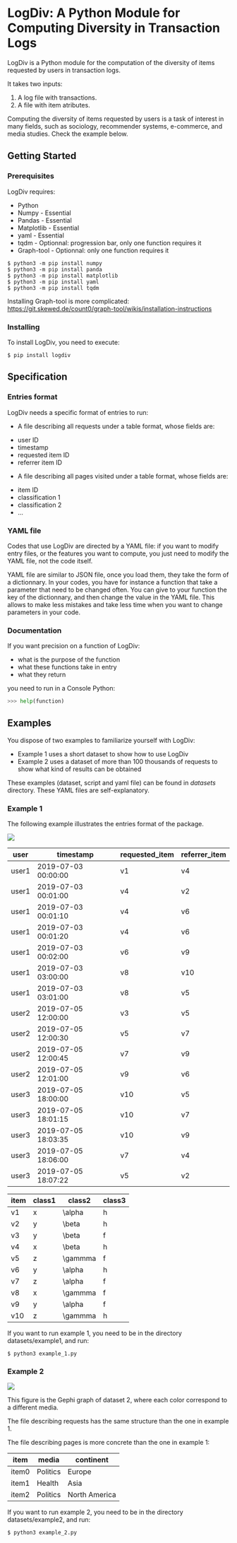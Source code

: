 # LogDiv: A Python Module for Computing Diversity in Transaction Logs

LogDiv is a Python module for the computation of the diversity of items requested by users in transaction logs.

It takes two inputs:

1) A log file with transactions.
2) A file with item atributes.

Computing the diversity of items requested by users is a task of interest in many fields, such as sociology, recommender systems, e-commerce, and media studies. Check the example below.

## Getting Started

### Prerequisites

LogDiv requires:

* Python
* Numpy - Essential
* Pandas - Essential
* Matplotlib - Essential
* yaml - Essential
* tqdm - Optionnal: progression bar, only one function requires it
* Graph-tool - Optionnal: only one function requires it


```shell
$ python3 -m pip install numpy
$ python3 -m pip install panda
$ python3 -m pip install matplotlib 
$ python3 -m pip install yaml
$ python3 -m pip install tqdm 
```

Installing Graph-tool is more complicated: https://git.skewed.de/count0/graph-tool/wikis/installation-instructions

### Installing

To install LogDiv, you need to execute:

```shell
$ pip install logdiv
```

## Specification

### Entries format

LogDiv needs a specific format of entries to run:

- A file describing all requests under a table format, whose fields are:
* user ID
* timestamp
* requested item ID
* referrer item ID

- A file describing all pages visited under a table format, whose fields are:
* item ID
* classification 1 
* classification 2
* ...

### YAML file

Codes that use LogDiv are directed by a YAML file: if you want to modify entry files, or the features you want to compute, 
you just need to modify the YAML file, not the code itself.

YAML file are similar to JSON file, once you load them, they take the form of a dictionnary. In your codes, you have for instance 
a function that take a parameter that need to be changed often. You can give to your function the key of the dictionnary, and then 
change the value in the YAML file. This allows to make less mistakes and take less time when you want to change parameters in your code.

### Documentation

If you want precision on a function of LogDiv: 
* what is the purpose of the function
* what these functions take in entry
* what they return

you need to run in a Console Python:
```python
>>> help(function)
```

## Examples

You dispose of two examples to familiarize yourself with LogDiv:
* Example 1 uses a short dataset to show how to use LogDiv
* Example 2 uses a dataset of more than 100 thousands of requests to show what kind of results can be obtained

These examples (dataset, script and yaml file) can be found in *datasets* directory. These YAML files are self-explanatory.

### Example 1
The following example illustrates the entries format of the package.

![](example.png)

|user |timestamp          |requested_item| referrer_item|
|-----|-------------------|--------------|-------------|
|user1|2019-07-03 00:00:00|v1            |v4           |
|user1|2019-07-03 00:01:00|v4            |v2           |
|user1|2019-07-03 00:01:10|v4            |v6           |
|user1|2019-07-03 00:01:20|v4            |v6           |
|user1|2019-07-03 00:02:00|v6            |v9           |
|user1|2019-07-03 03:00:00|v8            |v10          |
|user1|2019-07-03 03:01:00|v8            |v5           |
|user2|2019-07-05 12:00:00|v3            |v5           |
|user2|2019-07-05 12:00:30|v5            |v7           |
|user2|2019-07-05 12:00:45|v7            |v9           |
|user2|2019-07-05 12:01:00|v9            |v6           |
|user3|2019-07-05 18:00:00|v10           |v5           |
|user3|2019-07-05 18:01:15|v10           |v7           |
|user3|2019-07-05 18:03:35|v10           |v9           |
|user3|2019-07-05 18:06:00|v7            |v4           |
|user3|2019-07-05 18:07:22|v5            |v2           |

|item|class1  |class2  |class3 |
|----|--------|--------|-------|
|v1  |x       |\alpha  |h      |
|v2  |y       |\beta   |h      |
|v3  |y       |\beta   |f      |
|v4  |x       |\beta   |h      |
|v5  |z       |\gammma |f      |
|v6  |y       |\alpha  |h      |
|v7  |z       |\alpha  |f      |
|v8  |x       |\gammma |f      |
|v9  |y       |\alpha  |f      |
|v10 |z       |\gammma |h      |

If you want to run example 1, you need to be in the directory datasets/example1, and run:
```shell
$ python3 example_1.py
```

### Example 2

![](example_2.png)

This figure is the Gephi graph of dataset 2, where each color correspond to a different media.

The file describing requests has the same structure than the one in example 1.

The file describing pages is more concrete than the one in example 1:

|item   |media   |continent    |
|-------|--------|-------------|
|item0  |Politics|Europe       |
|item1  |Health  |Asia         |
|item2  |Politics|North America|

If you want to run example 2, you need to be in the directory datasets/example2, and run:
```shell
$ python3 example_2.py
```





